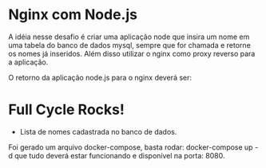 # Nginx com Node.js

A idéia nesse desafio é criar uma aplicação node que insira um nome em uma tabela do banco de dados mysql, sempre que for chamada e retorne os nomes já inseridos.
Além disso utilizar o nginx como proxy reverso para a aplicação.

O retorno da aplicação node.js para o nginx deverá ser:

<h1>Full Cycle Rocks!</h1>

- Lista de nomes cadastrada no banco de dados.

Foi gerado um arquivo docker-compose, basta rodar: docker-compose up -d que tudo deverá estar funcionando e disponível na porta: 8080.
